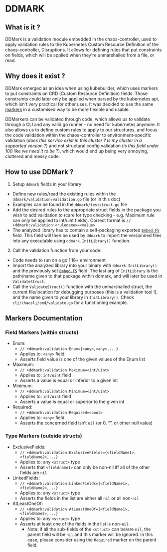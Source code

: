 # DDMARK

## What is it ?
DDMark is a validation module embedded in the chaos-controller, used to apply validation rules to the Kubernetes Custom Resource Definition of the chaos-controller, Disruptions. 
It allows for defining rules that put constraints on fields, which will be applied when they're unmarshalled from a file, or read.

## Why does it exist ?

DDMark emerged as an idea when using kubebuilder, which uses markers to put constraints on CRD (Custom Resource Definition) fields.
Those constraints could later only be applied when parsed by the kubernetes api, which isn't very practical for other uses.
It was decided to use the same [markers](https://pkg.go.dev/sigs.k8s.io/controller-tools/pkg/markers) in a customised way to be more flexible and usable.

DDMarkers can be validated through code, which allows us to validate through a CLI and any valid go runner - no need for kubernetes anymore. 
It also allows us to define custom rules to apply to our structures, and focus the code validation within the chaos-controller to environment-specific validation (*does this service exist in this cluster ? Is my cluster in a supported version ?*) and not structural config validation (*is this field under 100 like we need it to be* ?), which would end up being very annoying, cluttered and messy code.

## How to use DDMark ?

1. Setup `ddmark` fields in your library:

* Define new rules/read the existing rules within the `ddmark/validation/validation.go` file (or in this doc)
* Examples can be found in the `ddmark/teststruct.go` file
* Add the desired rules to the appropriate struct fields in the package you wish to add validation to (care for type checking - e.g. Maximum rule can only be applied to int/uint fields). Correct format is `// +ddmark:validation:<rulename>=<value>`
* The analyzed library has to contain a self-packaging exported [`Embed.FS`](https://pkg.go.dev/embed) field. This field will then be used by `ddmark` to import the versionned files into any executable using `ddmark.InitLibrary()` function.

2. Call the validation function from your code:

* Code needs to run on a go 1.18+ environment
* Import the analyzed library into your binary with `ddmark.InitLibrary()` and the previously set [`Embed.FS`](https://pkg.go.dev/embed) field. The last arg of `InitLibrary` is the path/name given to that package within ddmark, and will later be used in `ValidateStruct`.
* Call the `ValidateStruct()` function with the unmarshalled struct, the current file/location for debugging purposes (this is a validation tool !), and the name given to your library in `InitLibrary()`. Check `cli/chaosli/cmd/validate.go` for a functioning example.

## Markers Documentation
### Field Markers (within structs)
- Enum:
  - `// +ddmark:validation:Enum={<any>,<any>,...}`
  - Applies to: `<any>` field
  - Asserts field value is one of the given values of the Enum list
- Maximum:
  - `// +ddmark:validation:Maximum=<int/uint>`
  - Applies to: `int/uint` field
  - Asserts a value is equal or inferior to a given int
- Minimum:
  - `// +ddmark:validation:Minimum=<int/uint>`
  - Applies to: `int/uint` field
  - Asserts a value is equal or superior to the given int
- Required:
  - `// +ddmark:validation:Required=<bool>`
  - Applies to: `<any>` field
  - Asserts the concerned field isn’t `nil` (or 0, “”, or other null value)

### Type Markers (outside structs)
- ExclusiveFields:
  - `// +ddmark:validation:ExclusiveFields={<fieldName1>,<fieldName2>,...}`
  - Applies to: any `<struct>` type
  - Asserts that `<fieldname1>` can only be non-nil iff all of the other fields are `nil`
- LinkedFields:
  - `// +ddmark:validation:LinkedFields={<fieldName1>,<fieldName2>,...}`
  - Applies to: any `<struct>` type
  - Asserts the fields in the list are either all `nil` or all non-`nil`
- AtLeastOneOf:
  - `// +ddmark:validation:AtLeastOneOf={<fieldName1>,<fieldName2>,...}`
  - Applies to: any `<struct>` type
  - Asserts at least one of the fields in the list is non-`nil`.
    - Note: if all the sub-fields of the `<struct>` can be/are `nil`, the parent field will be `nil` and this marker will be ignored. In this case, please consider using the `Required` marker on the parent field.
